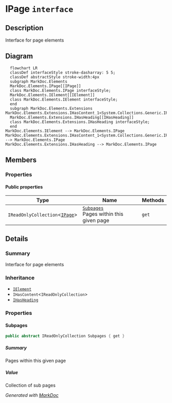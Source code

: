 # IPage `interface`

## Description
Interface for page elements

## Diagram
```mermaid
  flowchart LR
  classDef interfaceStyle stroke-dasharray: 5 5;
  classDef abstractStyle stroke-width:4px
  subgraph MarkDoc.Elements
  MarkDoc.Elements.IPage[[IPage]]
  class MarkDoc.Elements.IPage interfaceStyle;
  MarkDoc.Elements.IElement[[IElement]]
  class MarkDoc.Elements.IElement interfaceStyle;
  end
  subgraph MarkDoc.Elements.Extensions
MarkDoc.Elements.Extensions.IHasContent_1<System.Collections.Generic.IReadOnlyCollection_1[[IHasContent]]
  MarkDoc.Elements.Extensions.IHasHeading[[IHasHeading]]
  class MarkDoc.Elements.Extensions.IHasHeading interfaceStyle;
  end
MarkDoc.Elements.IElement --> MarkDoc.Elements.IPage
MarkDoc.Elements.Extensions.IHasContent_1<System.Collections.Generic.IReadOnlyCollection_1 --> MarkDoc.Elements.IPage
MarkDoc.Elements.Extensions.IHasHeading --> MarkDoc.Elements.IPage
```

## Members
### Properties
#### Public  properties
| Type | Name | Methods |
| --- | --- | --- |
| `IReadOnlyCollection`&lt;[`IPage`](markdocelements-IPage)&gt; | [`Subpages`](markdocelements-IPage#subpages)<br>Pages within this given page | `get` |

## Details
### Summary
Interface for page elements

### Inheritance
 - [
`IElement`
](./markdocelements-IElement)
 - `IHasContent`&lt;`IReadOnlyCollection`&gt;
 - [
`IHasHeading`
](./markdocelementsextensions-IHasHeading)

### Properties
#### Subpages
```csharp
public abstract IReadOnlyCollection Subpages { get }
```
##### Summary
Pages within this given page

##### Value
Collection of sub pages

*Generated with* [*MarkDoc*](https://github.com/hailstorm75/MarkDoc.Core)
